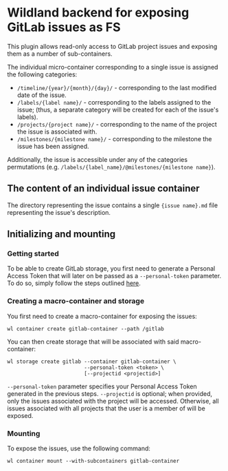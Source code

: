 # Wildland backend for exposing GitLab issues as FS
This plugin allows read-only access to GitLab project issues and exposing them as a number of sub-containers.

The individual micro-container corresponding to a single issue is assigned the following categories:

- `/timeline/{year}/{month}/{day}/` - corresponding to the last modified date of the issue.
- `/labels/{label name}/` - corresponding to the labels assigned to the issue; (thus, a separate category will be created for each of the issue's labels).
- `/projects/{project name}/` - corresponding to the name of the project the issue is associated with.
- `/milestones/{milestone name}/` - corresponding to the milestone the issue has been assigned.

Additionally, the issue is accessible under any of the categories permutations (e.g. `/labels/{label_name}/@milestones/{milestone name}`).

## The content of an individual issue container

The directory representing the issue contains a single `{issue name}.md` file representing the issue's description.

## Initializing and mounting

### Getting started

To be able to create GitLab storage, you first need to generate a Personal Access Token that will later on be passed as a `--personal-token` parameter. To do so, simply follow the steps outlined [here][1].

### Creating a macro-container and storage

You first need to create a macro-container for exposing the issues:
```
wl container create gitlab-container --path /gitlab
```
You can then create storage that will be associated with said macro-container:
```
wl storage create gitlab --container gitlab-container \
                         --personal-token <token> \
                         [--projectid <projectid>]
```
`--personal-token` parameter specifies your Personal Access Token generated in the previous steps.
`--projectid` is optional; when provided, only the issues associated with the project will be accessed. Otherwise, all issues associated with all projects that the user is a member of will be exposed.

### Mounting

To expose the issues, use the following command:
```
wl container mount --with-subcontainers gitlab-container
```

[1]: https://docs.gitlab.com/ee/user/profile/personal_access_tokens.html




